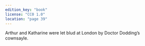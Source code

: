 ```yaml
---
edition_key: "book"
license: "CC0 1.0"
location: "page 39"
---
```

Arthur and Katharine were let blud at London by
Doctor Dodding’s cownsayle.
